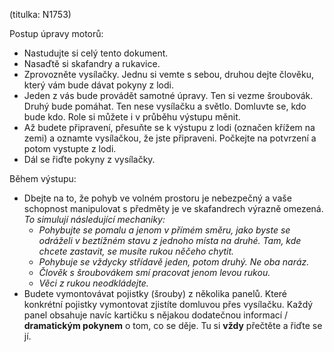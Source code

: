 (titulka: N1753)

Postup úpravy motorů:

- Nastudujte si celý tento dokument.
- Nasaďtě si skafandry a rukavice.
- Zprovozněte vysílačky. Jednu si vemte s sebou, druhou dejte člověku, který vám bude dávat pokyny z lodi.
- Jeden z vás bude provádět samotné úpravy. Ten si vezme šroubovák. Druhý bude pomáhat. Ten nese vysílačku a světlo. Domluvte se, kdo bude kdo. Role si můžete i v průběhu výstupu měnit.
- Až budete připravení, přesuňte se k výstupu z lodi (označen křížem na zemi) a oznamte vysílačkou, že jste připraveni. Počkejte na potvrzení a potom vystupte z lodi.
- Dál se řiďte pokyny z vysílačky.

Během výstupu:

- Dbejte na to, že pohyb ve volném prostoru je nebezpečný a vaše schopnost manipulovat s předměty je ve skafandrech výrazně omezená. _To simulují následující mechaniky:_
    - _Pohybujte se pomalu a jenom v přímém směru, jako byste se odráželi v beztížném stavu z jednoho místa na druhé. Tam, kde chcete zastavit, se musíte rukou něčeho chytit._
    - _Pohybuje se vždycky střídavě jeden, potom druhý. Ne oba naráz._
    - _Člověk s šroubovákem smí pracovat jenom levou rukou._
    - _Věci z rukou neodkládejte._
- Budete vymontovávat pojistky (šrouby) z několika panelů. Které konkrétní pojistky vymontovat zjistíte domluvou přes vysílačku. Každý panel obsahuje navíc kartičku s nějakou dodatečnou informací / __dramatickým pokynem__ o tom, co se děje. Tu si __vždy__ přečtěte a řiďte se jí.
